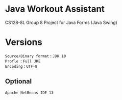 # Java Workout Assistant

CS128-8L Group 8 Project for Java Forms (Java Swing)

# Versions

`Source/Binary format` : `JDK 18`  
`Profle `: `Full JRE`  
`Encoding` : `UTF-8`

## Optional

`Apache NetBeans IDE 13`
